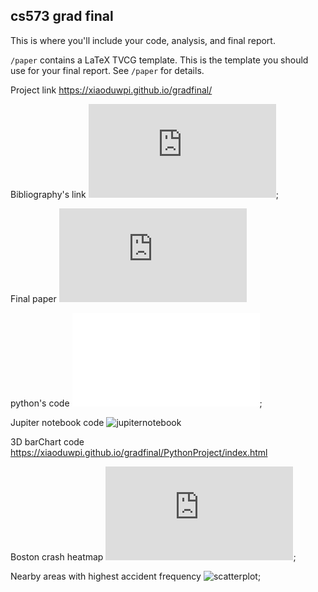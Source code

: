 cs573 grad final
---

This is where you'll include your code, analysis, and final report.

`/paper` contains a LaTeX TVCG template. This is the template you should use for your final report. See `/paper` for details.

Project link
https://xiaoduwpi.github.io/gradfinal/

Bibliography's link
![bibliography](https://xiaoduwpi.github.io/gradfinal/PythonProject/final_Annotated%20Bibliography.pdf);

Final paper
![paper](https://xiaoduwpi.github.io/gradfinal/PythonProject/final_paper.pdf)

python's code
![pythoncode](PythonProject/main.py);

Jupiter notebook code
![jupiternotebook](dvProject.ipynb)

3D barChart code
https://xiaoduwpi.github.io/gradfinal/PythonProject/index.html

Boston crash heatmap
![heatmap](https://xiaoduwpi.github.io/gradfinal/PythonProject/map2.html);

Nearby areas with highest accident frequency
![scatterplot](https://xiaoduwpi.github.io/gradfinal/PythonProject/map2.html3);


